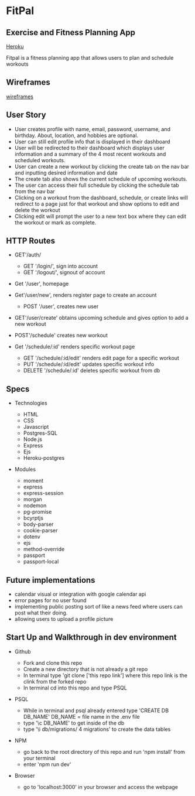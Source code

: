 # FitPal 
## Exercise and Fitness Planning App 
[Heroku](https://fitpaltracker.herokuapp.com/)

Fitpal is a fitness planning app that allows users to plan and schedule workouts 

## Wireframes
[wireframes](https://imgur.com/a/3koTcDB)

## User Story
- User creates profile with name, email, password, username, and birthday. About, location, and hobbies are optional.
- User can still edit profile info that is displayed in their dashboard
- User will be redirected to their dashboard which displays user information and a summary of the 4 most recent workouts and scheduled workouts.
- User can create a new workout by clicking the create tab on the nav bar and inputting desired information and date
- The create tab also shows the current schedule of upcoming workouts.
- The user can access their full schedule by clicking the schedule tab from the nav bar
- Clicking on a workout from the dashboard, schedule, or create links will redirect to a page just for that workout and show options to edit and delete the workout
- Clicking edit will prompt the user to a new text box where they can edit the workout or mark as complete.

## HTTP Routes
- GET'/auth/
  - GET '/login/', sign into account
  - GET '/logout/', signout of account 
- Get '/user', homepage
- Get'/user/new', renders register page to create an account
  - POST '/user', creates new user
- GET'/user/create' obtains upcoming schedule and gives option to add a new workout
- POST'/schedule' creates new workout 

- Get '/schedule/:id' renders specific workout page
  - GET '/schedule/:id/edit' renders edit page for a specific workout
  - PUT '/schedule/:id/edit' updates specific workout info
  - DELETE '/schedule/:id' deletes specific workout from db 

## Specs
- Technologies
  - HTML 
  - CSS 
  - Javascript
  - Postgres-SQL
  - Node.js
  - Express
  - Ejs
  - Heroku-postgres

- Modules
  - moment
  - express
  - express-session
  - morgan
  - nodemon
  - pg-promise
  - bcyrptjs
  - body-parser
  - cookie-parser
  - dotenv
  - ejs
  - method-override
  - passport
  - passport-local

## Future implementations 
  - calendar visual or integration with google calendar api
  - error pages for no user found 
  - implementing public posting sort of like a news feed where users can post what their doing. 
  - allowing users to upload a profile picture 
  
 
## Start Up and Walkthrough in dev environment 
- Github
  - Fork and clone this repo 
  - Create a new directory that is not already a git repo
  - In terminal type 'git clone ['this repo link'] where this repo link is the clink from the forked repo
  - In terminal cd into this repo and type PSQL 

- PSQL
  - While in terminal and psql already entered type 'CREATE DB DB_NAME' DB_NAME = file name in the .env file
  - type '\c DB_NAME' to get inside of the db 
  - type '\i db/migrations/ 4 migrations' to create the data tables 
- NPM
  - go back to the root directory of this repo and run 'npm install' from your terminal 
  - enter 'npm run dev'
- Browser
  - go to 'localhost:3000' in your browser and access the webpage
  

